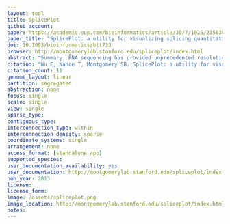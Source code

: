 ```yaml
---
layout: tool 
title: SplicePlot
github_account: 
paper: https://academic.oup.com/bioinformatics/article/30/7/1025/235038
paper_title: "SplicePlot: a utility for visualizing splicing quantitative trait loci"
doi: 10.1093/bioinformatics/btt733
browser: http://montgomerylab.stanford.edu/spliceplot/index.html
abstract: "Summary: RNA sequencing has provided unprecedented resolution of alternative splicing and splicing quantitative trait loci (sQTL). However, there are few tools available for visualizing the genotype-dependent effects of splicing at a population level. SplicePlot is a simple command line utility that produces intuitive visualization of sQTLs and their effects. SplicePlot takes mapped RNA sequencing reads in BAM format and genotype data in VCF format as input and outputs publication-quality Sashimi plots, hive plots and structure plots, enabling better investigation and understanding of the role of genetics on alternative splicing and transcript structure. Availability and implementation: Source code and detailed documentation are available at http://montgomerylab.stanford.edu/spliceplot/index.html under Resources and at Github. SplicePlot is implemented in Python and is supported on Linux and Mac OS. A VirtualBox virtual machine running Ubuntu with SplicePlot already installed is also available."
citation: "Wu E, Nance T, Montgomery SB. SplicePlot: a utility for visualizing splicing quantitative trait loci. Bioinformatics. academic.oup.com; 2014;30: 1025–1026."
citation_count: 11
genome_layout: linear
partition: segregated
abstraction: none
focus: single
scale: single
view: single
sparse_type: 
contiguous_type: 
interconnection_type: within
interconnection_density: sparse
coordinate_systems: single
arrangement: none
access_format: [standalone app]
supported_species: 
user_documentation_availability: yes
user_documentation: http://montgomerylab.stanford.edu/spliceplot/index.html#running-spliceplot
pub_year: 2013
license: 
license_form: 
image: /assets/spliceplot.png
image_location: http://montgomerylab.stanford.edu/spliceplot/index.html
notes: 
---
```

